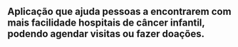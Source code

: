 <h2>Aplicação que ajuda pessoas a encontrarem com mais facilidade hospitais de câncer infantil, podendo agendar visitas ou fazer doações.</h2>
<img src="">

